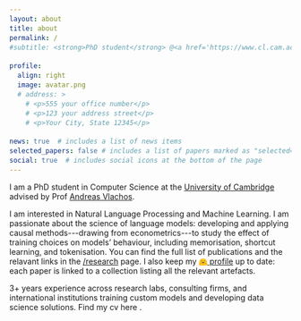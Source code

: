 ```yaml
---
layout: about
title: about
permalink: /
#subtitle: <strong>PhD student</strong> @<a href='https://www.cl.cam.ac.uk/research/nl/'>University of Cambridge</a>. <strong>Previously:</strong> <a href='https://www.amazon.science/'>AWS AI Labs</a> / <a href='https://www.bain.com/it/'>Bain & Co.</a> / <a href='https://www.bidsa.unibocconi.eu/wps/wcm/connect/Site/Bidsa/Home'>BIDSA</a> / <a href='https://www.ecb.europa.eu/home/html/index.en.html'>ECB</a>.

profile:
  align: right
  image: avatar.png
  # address: >
    # <p>555 your office number</p>
    # <p>123 your address street</p>
    # <p>Your City, State 12345</p>

news: true  # includes a list of news items
selected_papers: false # includes a list of papers marked as "selected={true}"
social: true  # includes social icons at the bottom of the page
---
```


I am a PhD student in Computer Science at the [University of Cambridge](https://www.cst.cam.ac.uk/) advised by Prof [Andreas Vlachos](https://andreasvlachos.github.io/). 

I am interested in Natural Language Processing and Machine Learning. I am passionate about the science of language models: developing and applying causal methods---drawing from econometrics---to study the effect of training choices on models’ behaviour, including memorisation, shortcut learning, and tokenisation. You can find the full list of publications and the relavant links in the [/research](research) page. I also keep my [<img src="assets/img/huggingface_logo-noborder.svg" alt="Hugging Face" style="height: 1em; vertical-align: middle;"> profile](https://huggingface.co/pietrolesci) up to date: each paper is linked to a collection listing all the relevant artefacts.

3+ years experience across research labs, consulting firms, and international institutions training custom models and developing data science solutions.
Find my cv here <a href="assets/pdf/cv.pdf"><i class="fas fa-file-pdf"></i></a>.

<!-- Currently, I focus on active learning, data valuation, and memorisation estimation. -->

<!-- Find my cv here <a href="assets/pdf/cv.pdf" target="_blank" rel="noopener noreferrer" class="float-right"><i class="fas fa-file-pdf"></i></a> -->

<!-- Reach me at <a href='mailto:pl487@cam.ac.uk'>pl487@cam.ac.uk</a>. -->

<!-- <p style="text-align: right;">
Reach me at <a href='mailto:pl487@cam.ac.uk'>pl487@cam.ac.uk</a>.
</p> -->

<!-- I am a PhD student in Computer Science at the [University of Cambridge](https://www.cst.cam.ac.uk/) and I am part of the [Natural Language and Information Processing Research Group](https://www.cl.cam.ac.uk/research/nl/) where I am working with Prof [Andreas Vlachos](https://andreasvlachos.github.io/). 
Broadly, I am interested in Natural Language Processing and Machine Learning. I am passionate about the science of language models: developing methods—also drawing from econometrics—to study the effect of training data on models’ behaviour. Currently, I focus on active learning, data valuation, and memorisation estimation. -->